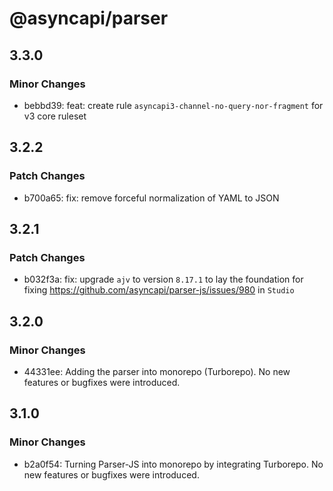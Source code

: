 # @asyncapi/parser

## 3.3.0

### Minor Changes

- bebbd39: feat: create rule `asyncapi3-channel-no-query-nor-fragment` for v3 core ruleset

## 3.2.2

### Patch Changes

- b700a65: fix: remove forceful normalization of YAML to JSON

## 3.2.1

### Patch Changes

- b032f3a: fix: upgrade `ajv` to version `8.17.1` to lay the foundation for fixing https://github.com/asyncapi/parser-js/issues/980 in `Studio`

## 3.2.0

### Minor Changes

- 44331ee: Adding the parser into monorepo (Turborepo). No new features or bugfixes were introduced.

## 3.1.0

### Minor Changes

- b2a0f54: Turning Parser-JS into monorepo by integrating Turborepo. No new features or bugfixes were introduced.
